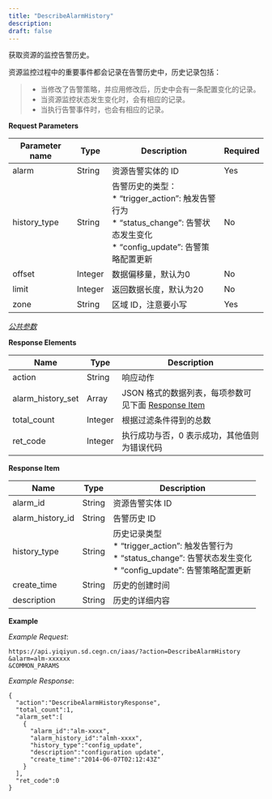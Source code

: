 ```yaml
---
title: "DescribeAlarmHistory"
description: 
draft: false
---
```


获取资源的监控告警历史。

资源监控过程中的重要事件都会记录在告警历史中，历史记录包括：

> 
> 
> *   当修改了告警策略，并应用修改后，历史中会有一条配置变化的记录。
> *   当资源监控状态发生变化时，会有相应的记录。
> *   当执行告警事件时，也会有相应的记录。
> 
> 

**Request Parameters**

| Parameter name | Type | Description | Required |
| --- | --- | --- | --- |
| alarm | String | 资源告警实体的 ID | Yes |
| history_type | String | 告警历史的类型：<br/>*   “trigger_action”: 触发告警行为<br/>*   “status_change”: 告警状态发生变化<br/>*   “config_update”: 告警策略配置更新 | No |
| offset | Integer | 数据偏移量，默认为0 | No |
| limit | Integer | 返回数据长度，默认为20 | No |
| zone | String | 区域 ID，注意要小写 | Yes |

[_公共参数_](../../../parameters/)

**Response Elements**

| Name | Type | Description |
| --- | --- | --- |
| action | String | 响应动作 |
| alarm_history_set | Array | JSON 格式的数据列表，每项参数可见下面 [Response Item](#response-item) |
| total_count | Integer | 根据过滤条件得到的总数 |
| ret_code | Integer | 执行成功与否，0 表示成功，其他值则为错误代码 |

**Response Item**

| Name | Type | Description |
| --- | --- | --- |
| alarm_id | String | 资源告警实体 ID |
| alarm_history_id | String | 告警历史 ID |
| history_type | String | 历史记录类型<br/>*   “trigger_action”: 触发告警行为<br/>*   “status_change”: 告警状态发生变化<br/>*   “config_update”: 告警策略配置更新 |
| create_time | String | 历史的创建时间 |
| description | String | 历史的详细内容 |

**Example**

_Example Request_:

```
https://api.yiqiyun.sd.cegn.cn/iaas/?action=DescribeAlarmHistory
&alarm=alm-xxxxxx
&COMMON_PARAMS
```

_Example Response_:

```
{
  "action":"DescribeAlarmHistoryResponse",
  "total_count":1,
  "alarm_set":[
    {
      "alarm_id":"alm-xxxx",
      "alarm_history_id":"almh-xxxx",
      "history_type":"config_update",
      "description":"configuration update",
      "create_time":"2014-06-07T02:12:43Z"
    }
  ],
  "ret_code":0
}
```
